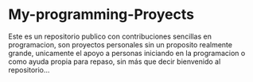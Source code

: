 # My-programming-Proyects
Este es un repositorio publico con contribuciones sencillas en programacion, son proyectos personales sin un proposito realmente grande,
unicamente el apoyo a personas iniciando en la programacion o como ayuda propia para repaso, sin más que decir bienvenido al repositorio...
